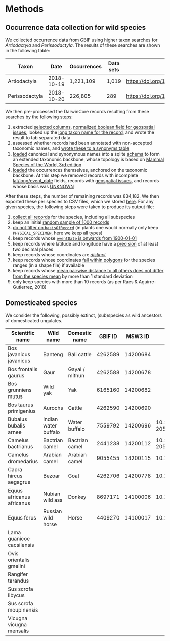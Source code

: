 Methods
=======

Occurrence data collection for wild species
-------------------------------------------

We collected occurrence data from GBIF using higher taxon searches for _Artiodactyla_ and
_Perissodactyla_. The results of these searches are shown in the following table:

| Taxon          | Date       | Occurrences | Data sets | DOI                                |
|----------------|------------|-------------|-----------|------------------------------------|
| Artiodactyla   | 2018-10-19 | 1,221,109   | 1,019     | https://doi.org/10.15468/dl.qqwyhp |
| Perissodactyla | 2018-10-20 | 226,805     | 289       | https://doi.org/10.15468/dl.jxwvia |

We then pre-processed the DarwinCore records resulting from these searches by the following steps:

1. extracted [selected columns](https://github.com/naturalis/trait-geo-diverse/blob/master/script/make_occurrences.pl#L27-L34),
   [normalized boolean field for geospatial issues](https://github.com/naturalis/trait-geo-diverse/blob/master/script/make_occurrences.pl#L65),
   looked up the [long taxon name for the record](https://github.com/naturalis/trait-geo-diverse/blob/master/script/make_occurrences.pl#L70),
   and wrote the result to tab separated data 
2. assessed whether records had been annotated with non-accepted taxonomic names, and
   [wrote these to a synonyms table](https://github.com/naturalis/trait-geo-diverse/blob/master/script/make_gbif_synonyms.pl#L46-L48)
3. [loaded](https://github.com/naturalis/trait-geo-diverse/blob/master/script/load_occurrence_taxa.pl) canonical and synonymous names
   into a sqlite [schema](https://github.com/naturalis/trait-geo-diverse/blob/master/script/schema.sql) to form an extended taxonomic
   backbone, whose topology is based on [Mammal Species of the World, 3rd edition](http://www.departments.bucknell.edu/biology/resources/msw3/)
4. [loaded](https://github.com/naturalis/trait-geo-diverse/blob/master/script/load_occurrences.pl) the occurrences themselves, anchored
   on the taxonomic backbone. At this step we removed records with incomplete [lat/long/event_date](https://github.com/naturalis/trait-geo-diverse/blob/master/script/load_occurrences.pl#L41-L43)
   fields, records with [geospatial issues](https://github.com/naturalis/trait-geo-diverse/blob/master/script/load_occurrences.pl#L46), 
   and records whose basis was [UNKNOWN](https://github.com/naturalis/trait-geo-diverse/blob/master/script/load_occurrences.pl#L49)

After these steps, the number of remaining records was 834,182. We then exported these per species to CSV files, which we
stored [here](../data/filtered). For any given species, the following steps were taken to produce its output file:

1. [collect all records](https://github.com/naturalis/trait-geo-diverse/blob/9701ab15ec27aa47bedea11b0ff18a3e75589911/lib/MY/OccurrenceFilter.pm#L125-L146) for the species, including all subspecies
2. keep an initial [random sample of 1000 records](https://github.com/naturalis/trait-geo-diverse/blob/9701ab15ec27aa47bedea11b0ff18a3e75589911/lib/MY/OccurrenceFilter.pm#L150-L156)
3. [do not filter on `basisOfRecord`](https://github.com/naturalis/trait-geo-diverse/blob/9701ab15ec27aa47bedea11b0ff18a3e75589911/lib/MY/OccurrenceFilter.pm#L158-L166) (in plants one would normally only keep `PHYSICAL_SPECIMEN`, here we keep all types)
4. keep records whose [`eventDate` is onwards from 1900-01-01](https://github.com/naturalis/trait-geo-diverse/blob/9701ab15ec27aa47bedea11b0ff18a3e75589911/lib/MY/OccurrenceFilter.pm#L169-L190)
5. keep records where latitude and longitude have a [precision](https://github.com/naturalis/trait-geo-diverse/blob/9701ab15ec27aa47bedea11b0ff18a3e75589911/lib/MY/OccurrenceFilter.pm#L193-L204) of at least two decimal places
6. keep records whose coordinates are [_distinct_](https://github.com/naturalis/trait-geo-diverse/blob/9701ab15ec27aa47bedea11b0ff18a3e75589911/lib/MY/OccurrenceFilter.pm#L207-L217)
7. keep records whose coordinates [fall within polygons](https://github.com/naturalis/trait-geo-diverse/blob/9701ab15ec27aa47bedea11b0ff18a3e75589911/lib/MY/OccurrenceFilter.pm#L223-L302) for the species ranges (in a shape file) if available
7. keep records whose [mean pairwise distance to all others does not differ from the species mean](https://github.com/naturalis/trait-geo-diverse/blob/9701ab15ec27aa47bedea11b0ff18a3e75589911/lib/MY/OccurrenceFilter.pm#L305-L352) by more than 1 standard deviation
8. only keep species with more than 10 records (as per Raes & Aguirre-Gutierrez, 2018)

Domesticated species
--------------------

We consider the following, possibly extinct, (sub)species as wild ancestors of domesticated ungulates.

| Scientific name             | Wild name            | Domestic name  | GBIF ID | MSW3 ID  | Evidence DOI                     |
|-----------------------------|----------------------|----------------|---------|----------|----------------------------------|
| Bos javanicus javanicus     | Banteng              | Bali cattle    | 4262589 | 14200684 |                                  |
| Bos frontalis gaurus        | Gaur                 | Gayal / mithun | 4262588 | 14200678 |                                  |
| Bos grunniens mutus         | Wild yak             | Yak            | 6165160 | 14200682 |                                  |
| Bos taurus primigenius      | Aurochs              | Cattle         | 4262590 | 14200690 |                                  |
| Bubalus bubalis arnee       | Indian water buffalo | Water buffalo  | 7559792 | 14200696 | 10.1111/j.1365-2052.2010.02166.x |
| Camelus bactrianus          | Bactrian camel       | Bactrian camel | 2441238 | 14200112 | 10.1111/j.1365-2052.2008.01848.x |
| Camelus dromedarius         | Arabian camel        | Arabian camel  | 9055455 | 14200115 | 10.1073/pnas.1519508113          |  
| Capra hircus aegagrus       | Bezoar               | Goat           | 4262706 | 14200778 | 10.1073/pnas.0804782105          |
| Equus africanus africanus   | Nubian wild ass      | Donkey         | 8697171 | 14100006 | 10.1098/rspb.2010.0708           |
| Equus ferus                 | Russian wild horse   | Horse          | 4409270 | 14100017 | 10.1073/pnas.1111122109          |
| Lama guanicoe cacsilensis   |
| Ovis orientalis gmelini     |
| Rangifer tarandus           |
| Sus scrofa libycus          |
| Sus scrofa moupinensis      |
| Vicugna vicugna mensalis    |
